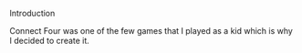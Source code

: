 Introduction

Connect Four was one of the few games that I played as a kid which is why I decided to create it.